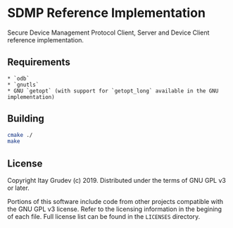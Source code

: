 # SDMP Reference Implementation

Secure Device Management Protocol Client, Server and Device Client reference
implementation.

## Requirements
    * `odb`
    * `gnutls`
    * GNU `getopt` (with support for `getopt_long` available in the GNU implementation)

## Building

```bash
cmake ./
make
```

## License
Copyright Itay Grudev (c) 2019. Distributed under the terms of GNU GPL v3 or later.

Portions of this software include code from other projects compatible with the
GNU GPL v3 license. Refer to the licensing information in the begining of each
file. Full license list can be found in the `LICENSES` directory.
